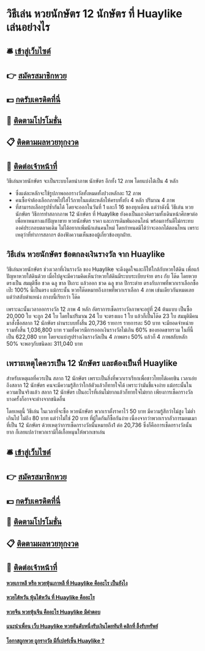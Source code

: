 # วิธีเล่น หวยนักษัตร 12 นักษัตร ที่ Huaylike เล่นอย่างไร

## 🛎 [เข้าสู่เว็บไซต์](https://bit.ly/3QKTXwN)
## 👉 [สมัครสมาชิกหวย](https://bit.ly/3QKTXwN)
## 💵 [กดรับเครดิตที่นี่](https://bit.ly/3DNWIdZ)
## 👑 [ติดตามโปรโมชั่น](https://bit.ly/3DNWIdZ)
## 📋 [ติดตามผลหวยทุกงวด](https://bit.ly/3DNWIdZ)
## 📱 [ติดต่อเจ้าหน้าที่](https://bit.ly/3DNWIdZ)

วิธีเล่นหวยนักษัตร จะเป็นระบบโดยนำภาพ นักษัตร อีกทั้ง 12 ภาพ โดยแบ่งได้เป็น 4 หลัก
- ซึ่งแต่ละหลักจะใช้รูปภาพออกรางวัลทั้งหมดทั้งปวงหลักละ 12 ภาพ
- คนซื้อจำต้องเลือกภาพไปใส่ไว้ภายในแต่ละหลักให้ครบทั้งยัง 4 หลัก ปริมาณ 4 ภาพ
- ที่สามารถเลือกรูปซ้ำกันได้ โดยจะออกในวันที่ 1 และก็ 16 ของทุกเดือน
แต่ว่าดังนี้ วิธีเล่น หวยนักษัตร วิธีการทำสลากภาพ 12 นักษัตร ที่ Huaylike ยังคงเป็นแถวคิดรวมทั้งเดินหน้าศึกษาต่อ เพื่อหาหนทางแก้ปัญหาขาย หวยนักษัตร ราคา และการเดิมพันออนไลน์ พร้อมการันตีไม่กระทบองค์ประกอบตลาดเดิม ไม่ได้อยากเพิ่มนักเล่นคนใหม่ โดยกำหนดมิได้ว่าจะออกได้ตอนไหน เพราะเหตุว่าที่ทำการสลากฯ ต้องฟังความเห็นของผู้เกี่ยวข้องทุกฝ่าย.

## วิธีเล่น หวยนักษัตร ข้อตกลงเงินรางวัล จาก Huaylike
วิธีเล่นหวยนักษัตร ช่วงเวลาที่เงินรางวัล ของ Huaylike จะดึงดูดใจและก็ให้ใกล้กับหวยใต้ดิน เพื่อแก้ปัญหาหวยใต้ดินด้วย เมื่อไปดูจะมีความคิดเห็นว่าหวยใต้ดินมีระบบระเบียบจ่าย ตรง กับ โต๊ด โดยหวยตรงเป็น สมมุติซื้อ ชวด ฉลู ขาล ปีเถาะ แล้วออก ชวด ฉลู ขาล ปีกระต่าย ตรงกับภาพที่พวกเราเลือกซื้อเป๊ะ 100% นี่เป็นตรง แม้กระนั้น หวยโต๊ดหมายถึงภาพที่พวกเราเลือก 4 ภาพ เช่นเดียวกันหมดเลย แต่ว่าสลับตำแหน่ง กางบนี้เรียกว่า โต๊ด

เพราะฉะนั้นเวลาออกรางวัล 12 ภาพ 4 หลัก อัตราการเช็ดกรางวัลภาพจะอยู่ที่ 24 ต้นแบบ เป็นซื้อ 20,000 ใบ จะถูก 24 ใบ โดยในปริมาณ 24 ใบ จะตรงเผง 1 ใบ แล้วก็เป็นโต๊ด 23 ใบ
สมมุติมีคนมาสั่งซื้อสลาก 12 นักษัตร ผ่านระบบทั้งสิ้น 20,736 รายการ รายการละ 50 บาท จะมียอดจำหน่ายรวมทั้งสิ้น 1,036,800 บาท รวมทั้งควรมีการออกเงินรางวัลไม่เกิน 60% ของยอดขายรวม ในที่นี้เป็น 622,080 บาท โดยจะแบ่งรูปร่างเงินรางวัลเป็น 4 ภาพตรง 50% แล้วก็ 4 ภาพสลับหลัก 50% จะพอๆกับชนิดละ 311,040 บาท

## เพราะเหตุไดควรเป็น 12 นักษัตร และต้องเป็นที่ Huaylike
สำหรับเหตุผลที่ควรเป็น สลาก 12 นักษัตร เพราะเป็นสิ่งที่พวกเราเรียกเพื่อชาวไทยได้เคยชิน เวลาเอ๋ยถึงสลาก 12 นักษัตร คนจะมีความรู้สึกว่าใกล้ตัวแล้วก็ทายใจได้ เพราะว่ามันชี้แจงง่าย แม้กระนั้นในความเป็นจริงแล้ว สลาก 12 นักษัตร เป็นอะไรที่เล่นไม่ยากแล้วก็ทายใจไม่ยาก เพียงการเช็ดกรางวัลบางครั้งก็อาจจะต่างจากชนิดอื่น

โดยเหตุนี้ วิธีเล่น ในเวลาที่จะซื้อ หวยนักษัตร พวกเราตั้งราคาไว้ 50 บาท มีความรู้สึกว่าไม่สูง ไม่ต่ำ เกินไป ไม่ถึง 80 บาท แต่ว่าไม่ใช่ 20 บาท ที่ผู้ใดกันก็ซื้อกันง่าย เนื่องจากว่าพวกเรากลัวการมอมเมา ที่เป็น 12 นักษัตร ด้วยเหตุว่าการเช็ดกรางวัลนั้นหมายถึง1 ต่อ 20,736 ซึ่งก็คือการเช็ดกรางวัลนั้นยาก ก็เลยแปลว่าพวกเรามิได้เกื้อหนุนให้พวกเขาเล่น

## 🛎 [เข้าสู่เว็บไซต์](https://bit.ly/3QKTXwN)
## 👉 [สมัครสมาชิกหวย](https://bit.ly/3QKTXwN)
## 💵 [กดรับเครดิตที่นี่](https://bit.ly/3DNWIdZ)
## 👑 [ติดตามโปรโมชั่น](https://bit.ly/3DNWIdZ)
## 📋 [ติดตามผลหวยทุกงวด](https://bit.ly/3DNWIdZ)
## 📱 [ติดต่อเจ้าหน้าที่](https://bit.ly/3DNWIdZ)

#### [หวยเกาหลี หรือ หวยหุ้นเกาหลี ที่ Huaylike คืออะไร เป็นยังไง](https://atom.io/themes/หวยเกาหลี%20หรือ%20หวยหุ้นเกาหลี%20ที่%20Huaylike%20คืออะไร%20เป็นยังไง)
#### [หวยไต้หวัน หุ้นไต้หวัน ที่ Huaylike คืออะไร](https://atom.io/themes/หวยไต้หวัน%20หุ้นไต้หวัน%20ที่%20Huaylike%20คืออะไร)
#### [หวยจีน หวยหุ้นจีน คืออะไร Huaylike มีคำตอบ](https://atom.io/themes/หวยจีน%20หวยหุ้นจีน%20คืออะไร%20Huaylike%20มีคำตอบ)
#### [แนะนำเพื่อน เว็บ Huaylike หวยอันดับหนึ่งรับเงินโดยทันที คลิกที่ ลิ้งรับทรัพย์](https://atom.io/themes/แนะนำเพื่อน%20เว็บ%20Huaylike%20หวยอันดับหนึ่งรับเงินโดยทันที%20คลิกที่%20ลิ้งรับทรัพย์)
#### [โอกาสถูกหวย ถูกรางวัล มีกี่เปอร์เซ็น Huaylike ?](https://atom.io/themes/โอกาสถูกหวย%20ถูกรางวัล%20มีกี่เปอร์เซ็น%20Huaylike%20?)